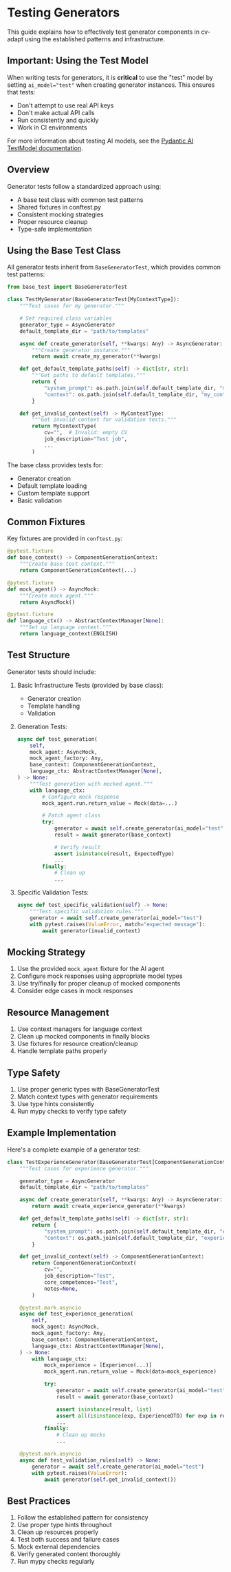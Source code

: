 # Testing Generators

This guide explains how to effectively test generator components in cv-adapt using the established patterns and infrastructure.

## Important: Using the Test Model

When writing tests for generators, it is **critical** to use the "test" model by setting `ai_model="test"` when creating generator instances. This ensures that tests:
- Don't attempt to use real API keys
- Don't make actual API calls
- Run consistently and quickly
- Work in CI environments

For more information about testing AI models, see the [Pydantic AI TestModel documentation](https://ai.pydantic.dev/testing-evals/?h#unit-testing-with-testmodel).

## Overview

Generator tests follow a standardized approach using:
- A base test class with common test patterns
- Shared fixtures in conftest.py
- Consistent mocking strategies
- Proper resource cleanup
- Type-safe implementation

## Using the Base Test Class

All generator tests inherit from `BaseGeneratorTest`, which provides common test patterns:

```python
from base_test import BaseGeneratorTest

class TestMyGenerator(BaseGeneratorTest[MyContextType]):
    """Test cases for my generator."""

    # Set required class variables
    generator_type = AsyncGenerator
    default_template_dir = "path/to/templates"

    async def create_generator(self, **kwargs: Any) -> AsyncGenerator:
        """Create generator instance."""
        return await create_my_generator(**kwargs)

    def get_default_template_paths(self) -> dict[str, str]:
        """Get paths to default templates."""
        return {
            "system_prompt": os.path.join(self.default_template_dir, "my_prompt.j2"),
            "context": os.path.join(self.default_template_dir, "my_context.j2"),
        }

    def get_invalid_context(self) -> MyContextType:
        """Get invalid context for validation tests."""
        return MyContextType(
            cv="",  # Invalid: empty CV
            job_description="Test job",
            ...
        )
```

The base class provides tests for:
- Generator creation
- Default template loading
- Custom template support
- Basic validation

## Common Fixtures

Key fixtures are provided in `conftest.py`:

```python
@pytest.fixture
def base_context() -> ComponentGenerationContext:
    """Create base test context."""
    return ComponentGenerationContext(...)

@pytest.fixture
def mock_agent() -> AsyncMock:
    """Create mock agent."""
    return AsyncMock()

@pytest.fixture
def language_ctx() -> AbstractContextManager[None]:
    """Set up language context."""
    return language_context(ENGLISH)
```

## Test Structure

Generator tests should include:

1. Basic Infrastructure Tests (provided by base class):
   - Generator creation
   - Template handling
   - Validation

2. Generation Tests:
   ```python
   async def test_generation(
       self,
       mock_agent: AsyncMock,
       mock_agent_factory: Any,
       base_context: ComponentGenerationContext,
       language_ctx: AbstractContextManager[None],
   ) -> None:
       """Test generation with mocked agent."""
       with language_ctx:
           # Configure mock response
           mock_agent.run.return_value = Mock(data=...)

           # Patch agent class
           try:
               generator = await self.create_generator(ai_model="test")
               result = await generator(base_context)

               # Verify result
               assert isinstance(result, ExpectedType)
               ...
           finally:
               # Clean up
               ...
   ```

3. Specific Validation Tests:
   ```python
   async def test_specific_validation(self) -> None:
       """Test specific validation rules."""
       generator = await self.create_generator(ai_model="test")
       with pytest.raises(ValueError, match="expected message"):
           await generator(invalid_context)
   ```

## Mocking Strategy

1. Use the provided `mock_agent` fixture for the AI agent
2. Configure mock responses using appropriate model types
3. Use try/finally for proper cleanup of mocked components
4. Consider edge cases in mock responses

## Resource Management

1. Use context managers for language context
2. Clean up mocked components in finally blocks
3. Use fixtures for resource creation/cleanup
4. Handle template paths properly

## Type Safety

1. Use proper generic types with BaseGeneratorTest
2. Match context types with generator requirements
3. Use type hints consistently
4. Run mypy checks to verify type safety

## Example Implementation

Here's a complete example of a generator test:

```python
class TestExperienceGenerator(BaseGeneratorTest[ComponentGenerationContext]):
    """Test cases for experience generator."""

    generator_type = AsyncGenerator
    default_template_dir = "path/to/templates"

    async def create_generator(self, **kwargs: Any) -> AsyncGenerator:
        return await create_experience_generator(**kwargs)

    def get_default_template_paths(self) -> dict[str, str]:
        return {
            "system_prompt": os.path.join(self.default_template_dir, "experience_prompt.j2"),
            "context": os.path.join(self.default_template_dir, "experience_context.j2"),
        }

    def get_invalid_context(self) -> ComponentGenerationContext:
        return ComponentGenerationContext(
            cv="",
            job_description="Test",
            core_competences="Test",
            notes=None,
        )

    @pytest.mark.asyncio
    async def test_experience_generation(
        self,
        mock_agent: AsyncMock,
        mock_agent_factory: Any,
        base_context: ComponentGenerationContext,
        language_ctx: AbstractContextManager[None],
    ) -> None:
        with language_ctx:
            mock_experience = [Experience(...)]
            mock_agent.run.return_value = Mock(data=mock_experience)

            try:
                generator = await self.create_generator(ai_model="test")
                result = await generator(base_context)

                assert isinstance(result, list)
                assert all(isinstance(exp, ExperienceDTO) for exp in result)
                ...
            finally:
                # Clean up mocks
                ...

    @pytest.mark.asyncio
    async def test_validation_rules(self) -> None:
        generator = await self.create_generator(ai_model="test")
        with pytest.raises(ValueError):
            await generator(self.get_invalid_context())
```

## Best Practices

1. Follow the established pattern for consistency
2. Use proper type hints throughout
3. Clean up resources properly
4. Test both success and failure cases
5. Mock external dependencies
6. Verify generated content thoroughly
7. Run mypy checks regularly
